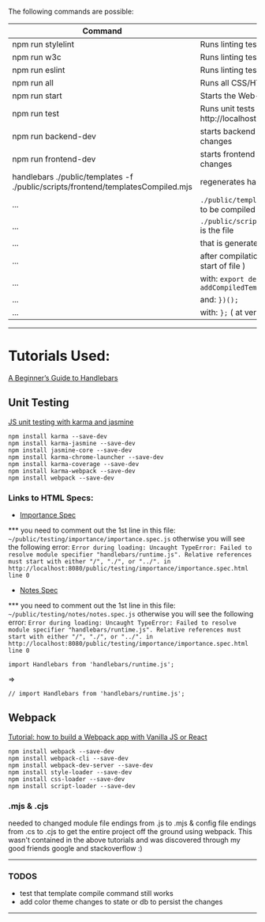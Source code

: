 The following commands are possible:

| Command                                                                          | Description                                                                   |
| -------------------------------------------------------------------------------- | ----------------------------------------------------------------------------- |
| npm run stylelint                                                                | Runs linting tests for CSS files.                                             |
| npm run w3c                                                                      | Runs linting tests for HTML files.                                            |
| npm run eslint                                                                   | Runs linting tests for JS/MJS Files.                                          |
| npm run all                                                                      | Runs all CSS/HTML/JS linting tests.                                           |
| npm run start                                                                    | Starts the Web-Server: http://localhost:8080                                  |
| npm run test                                                                     | Runs unit tests using karma & jasmine: http://localhost:8080                  |
| npm run backend-dev                                                              | starts backend in dev mode and live updates changes                           |
| npm run frontend-dev                                                             | starts frontend in dev mode and live updates changes                          |
| handlebars ./public/templates -f ./public/scripts/frontend/templatesCompiled.mjs | regenerates handlebars compiled templates                                     |
| ...                                                                              | `./public/templates` is the location of the templates to be compiled          |
| ...                                                                              | `./public/scripts/frontend/templatesCompiled.mjs` is the file                 |
| ...                                                                              | that is generated from this command                                           |
| ...                                                                              | after compilation replace: `(function() {` ( at very start of file )          |
| ...                                                                              | with: `export default function addCompiledTemplatesToHandlebars(Handlebars){` |
| ...                                                                              | and: `})();`                                                                  |
| ...                                                                              | with: `};` ( at very end of file )                                            |

---

# Tutorials Used:

[A Beginner’s Guide to Handlebars](https://www.sitepoint.com/a-beginners-guide-to-handlebars/)

## Unit Testing

[JS unit testing with karma and jasmine](https://codeburst.io/js-unit-testing-with-karma-and-jasmine-8f8f4cbcb718)

```
npm install karma --save-dev
npm install karma-jasmine --save-dev
npm install jasmine-core --save-dev
npm install karma-chrome-launcher --save-dev
npm install karma-coverage --save-dev
npm install karma-webpack --save-dev
npm install webpack --save-dev

```

### Links to HTML Specs:

-   [Importance Spec](http://localhost:8080/public/testing/importance/importance.spec.html)

\*\*\* you need to comment out the 1st line in this file: `~/public/testing/importance/importance.spec.js`
otherwise you will see the following error: `Error during loading: Uncaught TypeError: Failed to resolve module specifier "handlebars/runtime.js". Relative references must start with either "/", "./", or "../". in http://localhost:8080/public/testing/importance/importance.spec.html line 0`

-   [Notes Spec](http://localhost:8080/public/testing/notes/notes.spec.html)

\*\*\* you need to comment out the 1st line in this file: `~/public/testing/notes/notes.spec.js`
otherwise you will see the following error: `Error during loading: Uncaught TypeError: Failed to resolve module specifier "handlebars/runtime.js". Relative references must start with either "/", "./", or "../". in http://localhost:8080/public/testing/importance/importance.spec.html line 0`

```
import Handlebars from 'handlebars/runtime.js';
```

=>

```
// import Handlebars from 'handlebars/runtime.js';
```

## Webpack

[Tutorial: how to build a Webpack app with Vanilla JS or React](https://medium.com/jeremy-gottfrieds-tech-blog/tutorial-how-to-build-a-webpack-app-with-vanilla-js-or-react-72ca2cc7e14)

```
npm install webpack --save-dev
npm install webpack-cli --save-dev
npm install webpack-dev-server --save-dev
npm install style-loader --save-dev
npm install css-loader --save-dev
npm install script-loader --save-dev

```

### .mjs & .cjs

needed to changed module file endings from .js to .mjs &
config file endings from .cs to .cjs to get the entire project off the ground using webpack.
This wasn't contained in the above tutorials and was discovered through my good friends google and stackoverflow :)

---

### TODOS

-   test that template compile command still works
-   add color theme changes to state or db to persist the changes

---
